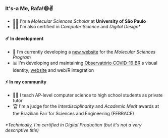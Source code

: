 ### It's-a Me, Rafa!😄✌️

- 👨‍🔬 I'm a *Molecular Sciences Scholar* at **University of São Paulo**
- 👨‍💻 I'm also certified in *Computer Science* and *Digital Design**

#### ☄️ In development

- 🎨 I’m currently developing a [new website](http://cecm.usp.br/inscricoes) for the *Molecular Sciences Program*
- 📊 I'm developing and maintaining [Observatório COVID-19 BR](https://github.com/covid19br/covid19br.github.io)'s visual identity, [website](https://covid19br.github.io) and web/R integration

#### ⚡ In my community

- 👨‍🏫 I teach AP-level computer science to high school students as private tutor
- 🏆 I'm a judge for the *Interdisciplinarity* and *Academic Merit* awards at the Brazilian Fair for Sciences and Engineering (FEBRACE)

###### *Technically, I'm certified in *Digital Production* (but it's not a very descriptive title)

<!--
**badain/badain** is a ✨ _special_ ✨ repository because its `README.md` (this file) appears on your GitHub profile.

Here are some ideas to get you started:

- 🔭 I’m currently working on ...
- 🌱 I’m currently learning ...
- 👯 I’m looking to collaborate on ...
- 🤔 I’m looking for help with ...
- 💬 Ask me about ...
- 📫 How to reach me: ...
- 😄 Pronouns: ...
- ⚡ Fun fact: ...
-->
